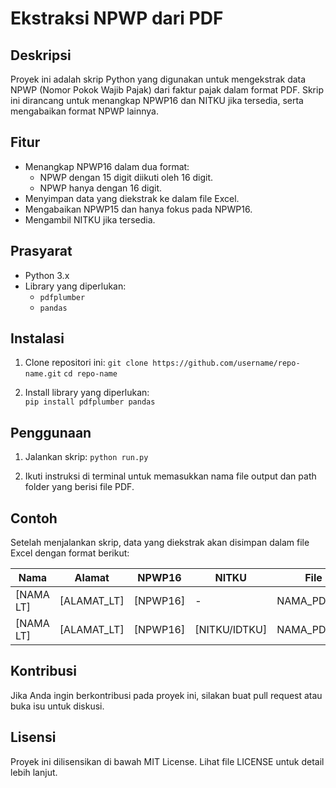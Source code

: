 # Ekstraksi NPWP dari PDF

## Deskripsi  
Proyek ini adalah skrip Python yang digunakan untuk mengekstrak data NPWP (Nomor Pokok Wajib Pajak) dari faktur pajak dalam format PDF. Skrip ini dirancang untuk menangkap NPWP16 dan NITKU jika tersedia, serta mengabaikan format NPWP lainnya.  

## Fitur  
- Menangkap NPWP16 dalam dua format:  
  - NPWP dengan 15 digit diikuti oleh 16 digit.  
  - NPWP hanya dengan 16 digit.  
- Menyimpan data yang diekstrak ke dalam file Excel.  
- Mengabaikan NPWP15 dan hanya fokus pada NPWP16.  
- Mengambil NITKU jika tersedia.  
  
## Prasyarat  
- Python 3.x  
- Library yang diperlukan:  
  - `pdfplumber`  
  - `pandas`  
  
## Instalasi  
1. Clone repositori ini:
   ```git clone https://github.com/username/repo-name.git```
   ```cd repo-name```
   
3. Install library yang diperlukan:  
  ```pip install pdfplumber pandas```

## Penggunaan  
1. Jalankan skrip:
  ```python run.py```

2. Ikuti instruksi di terminal untuk memasukkan nama file output dan path folder yang berisi file PDF.  
  
## Contoh  
Setelah menjalankan skrip, data yang diekstrak akan disimpan dalam file Excel dengan format berikut:  
  
  | Nama                   | Alamat                                           | NPWP16              | NITKU                | File                     |  
  |------------------------|--------------------------------------------------|---------------------|----------------------|--------------------------|  
  | [NAMA LT]              | [ALAMAT_LT]                                      | [NPWP16]            | -                    | NAMA_PDF.pdf  |  
  | [NAMA LT]              | [ALAMAT_LT]                                      | [NPWP16]            | [NITKU/IDTKU]        | NAMA_PDF.pdf      |  
  
## Kontribusi  
Jika Anda ingin berkontribusi pada proyek ini, silakan buat pull request atau buka isu untuk diskusi.  
  
## Lisensi  
Proyek ini dilisensikan di bawah MIT License. Lihat file LICENSE untuk detail lebih lanjut.  
